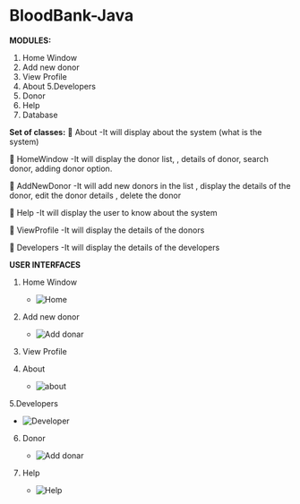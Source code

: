 # BloodBank-Java

**MODULES:**
1. Home Window 
2. Add new donor 
3. View Profile 
4. About
5.Developers
6. Donor
7. Help
8. Database

**Set of classes:**
 About
-It will display about the system (what is the system)

 HomeWindow
-It will display the donor list, , details of donor, search donor,
adding donor option.

 AddNewDonor
-It will add new donors in the list , display the details of the donor,
edit the donor details , delete the donor

 Help
-It will display the user to know about the system

 ViewProfile
-It will display the details of the donors

 Developers
-It will display the details of the developers

**USER INTERFACES**
1. Home Window
   
   - ![Home](https://github.com/eswarganesan/BloodBank-Java/assets/104221146/a8adbbe4-89a0-47c5-b31c-3aa5924d3c40)

2. Add new donor
   
   - ![Add donar](https://github.com/eswarganesan/BloodBank-Java/assets/104221146/5399d0c5-8c98-4ee1-83fb-1199666cc34f)

3. View Profile 

4. About
   
   - ![about](https://github.com/eswarganesan/BloodBank-Java/assets/104221146/e493e507-21db-416b-b398-79206b81bbef)

5.Developers

- ![Developer](https://github.com/eswarganesan/BloodBank-Java/assets/104221146/00501c02-6335-4e98-86dd-9ea99f35815c)

6. Donor
   
   - ![Add donar](https://github.com/eswarganesan/BloodBank-Java/assets/104221146/0fa93c57-204f-4bc1-b26d-d9c1e0d65404)

7. Help
   
   - ![Help](https://github.com/eswarganesan/BloodBank-Java/assets/104221146/3d7b2030-a52c-427d-8b6c-fa929f29683f)
